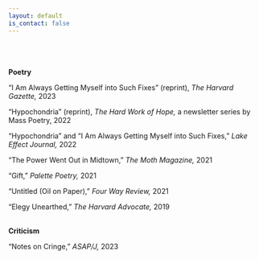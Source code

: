 ```yaml
---
layout: default
is_contact: false
---
```

<br>
<br>
<br>
 <b>Poetry</b>

“I Am Always Getting Myself into Such Fixes” (reprint), <i>The Harvard Gazette,</i> 2023

“Hypochondria” (reprint), <i>The Hard Work of Hope,</i> a newsletter series by Mass Poetry, 2022

“Hypochondria” and “I Am Always Getting Myself into Such Fixes,” <i>Lake Effect Journal,</i> 2022

“The Power Went Out in Midtown,” <i>The Moth Magazine,</i> 2021

“Gift,” <i>Palette Poetry,</i> 2021

“Untitled (Oil on Paper),” <i>Four Way Review,</i> 2021

“Elegy Unearthed,” <i>The Harvard Advocate,</i> 2019

<br>
<b>Criticism</b>

“Notes on Cringe,” <i>ASAP/J,</i> 2023